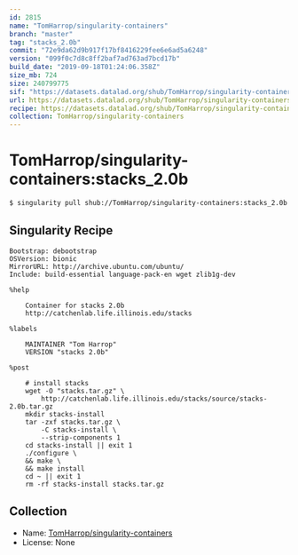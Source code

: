 ```yaml
---
id: 2815
name: "TomHarrop/singularity-containers"
branch: "master"
tag: "stacks_2.0b"
commit: "72e9da62d9b917f17bf8416229fee6e6ad5a6248"
version: "099f0c7d8c8ff2baf7ad763ad7bcd17b"
build_date: "2019-09-18T01:24:06.358Z"
size_mb: 724
size: 240799775
sif: "https://datasets.datalad.org/shub/TomHarrop/singularity-containers/stacks_2.0b/2019-09-18-72e9da62-099f0c7d/099f0c7d8c8ff2baf7ad763ad7bcd17b.simg"
url: https://datasets.datalad.org/shub/TomHarrop/singularity-containers/stacks_2.0b/2019-09-18-72e9da62-099f0c7d/
recipe: https://datasets.datalad.org/shub/TomHarrop/singularity-containers/stacks_2.0b/2019-09-18-72e9da62-099f0c7d/Singularity
collection: TomHarrop/singularity-containers
---
```


# TomHarrop/singularity-containers:stacks_2.0b

```bash
$ singularity pull shub://TomHarrop/singularity-containers:stacks_2.0b
```

## Singularity Recipe

```singularity
Bootstrap: debootstrap
OSVersion: bionic
MirrorURL: http://archive.ubuntu.com/ubuntu/
Include: build-essential language-pack-en wget zlib1g-dev

%help

    Container for stacks 2.0b
    http://catchenlab.life.illinois.edu/stacks

%labels

    MAINTAINER "Tom Harrop"
    VERSION "stacks 2.0b"

%post

    # install stacks
    wget -O "stacks.tar.gz" \
        http://catchenlab.life.illinois.edu/stacks/source/stacks-2.0b.tar.gz
    mkdir stacks-install
    tar -zxf stacks.tar.gz \
        -C stacks-install \
        --strip-components 1
    cd stacks-install || exit 1
    ./configure \
    && make \
    && make install
    cd ~ || exit 1
    rm -rf stacks-install stacks.tar.gz
```

## Collection

 - Name: [TomHarrop/singularity-containers](https://github.com/TomHarrop/singularity-containers)
 - License: None

